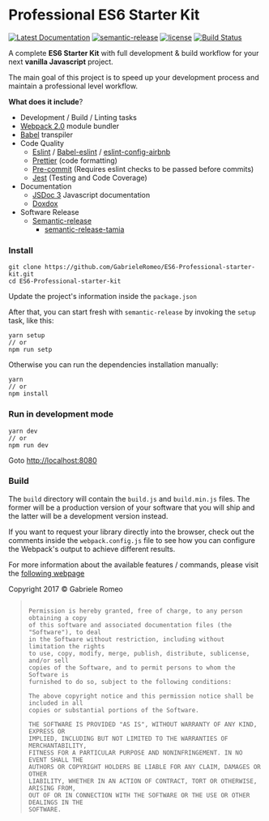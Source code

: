 Professional ES6 Starter Kit
=====================

[![Latest Documentation](https://doxdox.org/images/badge-flat.svg)](https://doxdox.org/) [![semantic-release](https://img.shields.io/badge/%20%20%F0%9F%93%A6%F0%9F%9A%80-semantic--release-e10079.svg)](https://github.com/semantic-release/semantic-release) [![license](https://img.shields.io/github/license/mashape/apistatus.svg)]() [![Build Status](https://travis-ci.org/GabrieleRomeo/ES6-Professional-starter-kit.svg?branch=master)](https://travis-ci.org/GabrieleRomeo/ES6-Professional-starter-kit)

A complete **ES6 Starter Kit** with full development & build workflow for your next **vanilla Javascript** project.

The main goal of this project is to speed up your development process and maintain a professional level workflow.



**What does it include**?

* Development / Build / Linting tasks
* [Webpack 2.0](https://webpack.github.io/) module bundler
* [Babel](https://babeljs.io/) transpiler
* Code Quality
  * [Eslint](http://eslint.org/) / [Babel-eslint](https://github.com/babel/babel-eslint) / [eslint-config-airbnb](https://www.npmjs.com/package/eslint-config-airbnb)
  * [Prettier](https://github.com/prettier/prettier) (code formatting)
  * [Pre-commit](https://github.com/observing/pre-commit) (Requires eslint checks to be passed before commits)
  * [Jest](http://facebook.github.io/jest/) (Testing and Code Coverage)
* Documentation
  * [JSDoc 3](http://usejsdoc.org/) Javascript documentation
  * [Doxdox](https://doxdox.org/) 
* Software Release
  * [Semantic-release](https://github.com/semantic-release/semantic-release)
    * [semantic-release-tamia](https://github.com/tamiadev/semantic-release-tamia)



### Install

```shell
git clone https://github.com/GabrieleRomeo/ES6-Professional-starter-kit.git
cd ES6-Professional-starter-kit
```



Update the project's information inside the `package.json` 



After that, you can start fresh with `semantic-release` by invoking the `setup` task, like this:

```shell
yarn setup
// or
npm run setp
```

 Otherwise you can run the dependencies installation manually:

```shell
yarn
// or
npm install
```



### Run in development mode

```shell
yarn dev
// or
npm run dev
```

Goto [http://localhost:8080](http://localhost:8080)



### Build

The `build` directory will contain the `build.js` and `build.min.js` files. The former will be a production version of your software that you will ship and the latter will be a development version instead.

If you want to request your library directly into the browser, check out the comments inside the  `webpack.config.js` file to see how you can configure the Webpack's output to achieve different results. 

For more information about the available features / commands, please visit the [following webpage](https://gabrieleromeo.github.io/ES6-Professional-starter-kit/)



Copyright 2017 © Gabriele Romeo

> ```
>
> Permission is hereby granted, free of charge, to any person obtaining a copy
> of this software and associated documentation files (the "Software"), to deal
> in the Software without restriction, including without limitation the rights
> to use, copy, modify, merge, publish, distribute, sublicense, and/or sell
> copies of the Software, and to permit persons to whom the Software is
> furnished to do so, subject to the following conditions:
>
> The above copyright notice and this permission notice shall be included in all
> copies or substantial portions of the Software.
>
> THE SOFTWARE IS PROVIDED "AS IS", WITHOUT WARRANTY OF ANY KIND, EXPRESS OR
> IMPLIED, INCLUDING BUT NOT LIMITED TO THE WARRANTIES OF MERCHANTABILITY,
> FITNESS FOR A PARTICULAR PURPOSE AND NONINFRINGEMENT. IN NO EVENT SHALL THE
> AUTHORS OR COPYRIGHT HOLDERS BE LIABLE FOR ANY CLAIM, DAMAGES OR OTHER
> LIABILITY, WHETHER IN AN ACTION OF CONTRACT, TORT OR OTHERWISE, ARISING FROM,
> OUT OF OR IN CONNECTION WITH THE SOFTWARE OR THE USE OR OTHER DEALINGS IN THE
> SOFTWARE.
> ```



